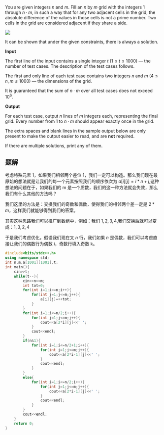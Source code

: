 You are given integers $n$ and $m$. Fill an $n$ by $m$ grid with the integers $1$ through $n\cdot m$, in such a way that for any two adjacent cells in the grid, the absolute difference of the values in those cells is not a prime number. Two cells in the grid are considered adjacent if they share a side.

![](https://espresso.codeforces.com/a0834d13365d1753094fd957deb6b0ac5840c83a.png)

It can be shown that under the given constraints, there is always a solution.

**Input**

The first line of the input contains a single integer $t$ ($1 \le t \le 1000$) — the number of test cases. The description of the test cases follows.

The first and only line of each test case contains two integers $n$ and $m$ ($4 \le n, m \le 1000$) — the dimensions of the grid.

It is guaranteed that the sum of $n\cdot m$ over all test cases does not exceed $10^6$.

**Output**

For each test case, output $n$ lines of $m$ integers each, representing the final grid. Every number from $1$ to $n\cdot m$ should appear exactly once in the grid.

The extra spaces and blank lines in the sample output below are only present to make the output easier to read, and are **not** required.

If there are multiple solutions, print any of them.

## 题解
考虑特殊元素 1，如果我们相邻两个差位 1，我们一定可以构造。那么我们现在最原始的想法就是让我们的每一个元素按照我们的顺序依次为 $a[i][j]=i*n+j$,这种想法的问题在于，如果我们的 m 是一个质数，我们的这一种方法就会失效，那么我们有什么其他的方法吗？

我们这里的方法是：交换我们的奇数和偶数，使得我们的相邻两个差一定是 $2*m$，这样我们就能够得到我们的答案。

其实这种思路我们可以推广到数组中，例如：我们 $1,2,3,4$,我们交换后就可以变成：$1,3,2,4$

于是我们考虑优化，假设我们现在又 $n$ 行，我们如果 $n$ 是偶数，我们可以考虑直接让我们的偶数行为偶数 i，奇数行填入奇数 k。



```cpp
#include<bits/stdc++.h>
using namespace std;
int n,m,a[1001][1001],t;
int main(){
	cin>>t;
	while(t--){
		cin>>n>>m;
		int tot=0;
		for(int i=1;i<=n;i++){
			for(int j=1;j<=m;j++){
				a[i][j]=++tot;
			}
		}
		for(int i=1;i<=n/2;i++){
			for(int j=1;j<=m;j++){
				cout<<a[2*i][j]<<' ';
			}
			cout<<endl;
		}
		if(n&1){
			for(int i=1;i<=n/2+1;i++){
				for(int j=1;j<=m;j++){
					cout<<a[2*i-1][j]<<' ';
				}
				cout<<endl;
			}
		}
		else{
			for(int i=1;i<=n/2;i++){
				for(int j=1;j<=m;j++){
					cout<<a[2*i-1][j]<<' ';
				}
				cout<<endl;
			}	
		}
		cout<<endl;
	}
	return 0;
}
```
